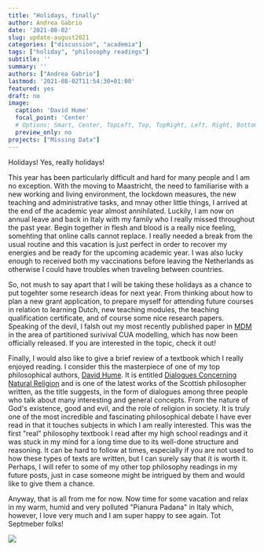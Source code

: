 ```yaml
---
title: "Holidays, finally"
author: Andrea Gabrio
date: '2021-08-02'
slug: update-august2021
categories: ["discussion", "academia"]
tags: ["holiday", "philosophy readings"]
subtitle: ''
summary: ''
authors: ["Andrea Gabrio"]
lastmod: '2021-08-02T11:54:30+01:00'
featured: yes
draft: no
image:
  caption: 'David Hume'
  focal_point: 'Center'
  # Options: Smart, Center, TopLeft, Top, TopRight, Left, Right, BottomLeft, Bottom, BottomRight
  preview_only: no
projects: ["Missing Data"]
---
```


Holidays! Yes, really holidays! 

This year has been particularly difficult and hard for many people and I am no exception. With the moving to Maastricht, the need to 
familiarise with a new working and living environment, the lockdown measures, the new teaching and administrative tasks, and mnay other little things, I arrived 
at the end of the academic year almost annihilated. Luckily, I am now on annual leave and back in Italy with my family who I really missed throughout the past year. 
Begin together in flesh and blood is a really nice feeling, somehting that online calls cannot replace. I really needed a break from the usual routine and this 
vacation is just perfect in order to recover my energies and be ready for the upcoming academic year. I was also lucky enough to received both my vaccinations before 
leaving the Netherlands as otherwise I could have troubles when traveling between countries.

So, not mush to say apart that I will be taking these holidays as a chance to put togehter some research ideas for next year. From thinking about how to plan a
new grant application, to prepare myself for attending future courses in relation to learning Dutch, new teaching modules, the teaching qualification certificate, and of course
some nice research papers. Speaking of the devil, I falsh out my most recently published paper in [MDM](https://journals.sagepub.com/doi/full/10.1177/0272989X211012348) in the area of 
partitioned surivival CUA modelling, which has now been officially released. If you are interested in the topic, check it out!

Finally, I would also like to give a brief review of a textbook which I really enjoyed reading. I consider this the masterpiece of one of my top philosophical authors, [David Hume](https://en.wikipedia.org/wiki/David_Hume). 
It is entitled [Dialogues Concerning Natural Religion](https://www.cambridge.org/core/books/hume-dialogues-concerning-natural-religion/4706E80A2DDE8AF1F5E5CBA147509D70) and is one of the latest works of the Scottish philosopher written, as the title suggests, in the form of dialogues 
among three people who talk about many interesting and general concepts. From the nature of God's existence, good and evil, and the role of religion in society.
It is truly one of the most incredible and fascinating philosophical debate I have ever read in that it touches subjects in which I am really interested. This was the first "real"
philosophy textbook I read after my high school readings and it was stuck in my mind for a long time due to its well-done structure and reasoning. It can be hard to follow at times, especially 
if you are not used to how these types of texts are written, but I can surely say that it is worth it. Perhaps, I will refer to some of my other top philosophy readings in my future posts,
just in case someone might be intrigued by them and would like to give them a chance.

Anyway, that is all from me for now. Now time for some vacation and relax in my warm, humid and very polluted "Pianura Padana" in Italy which, however, 
I love very much and I am super happy to see again. Tot Septmeber folks!

![](https://media.giphy.com/media/l41m5EHDN0KuzUMNO/giphy.gif)


